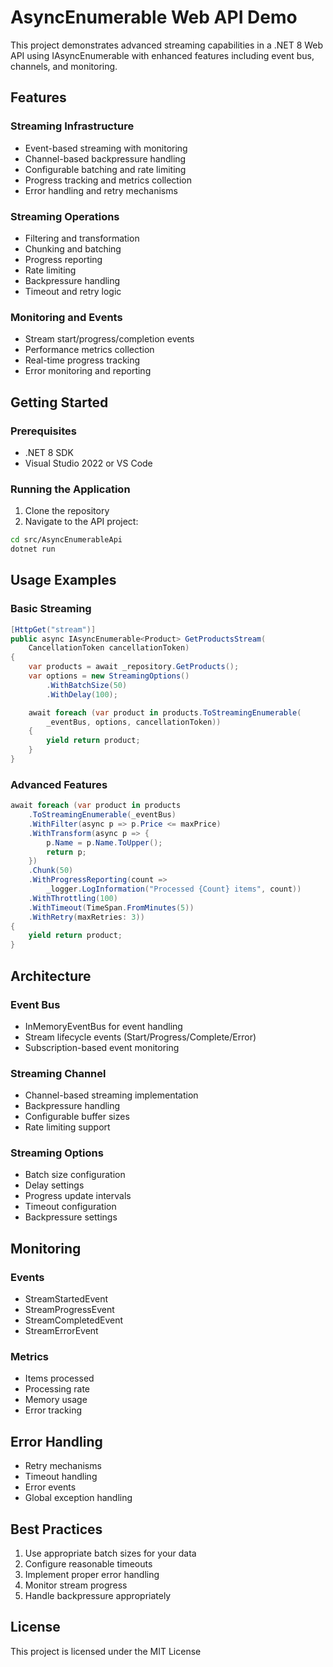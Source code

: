 # AsyncEnumerable Web API Demo

This project demonstrates advanced streaming capabilities in a .NET 8 Web API using IAsyncEnumerable with enhanced features including event bus, channels, and monitoring.

## Features

### Streaming Infrastructure
- Event-based streaming with monitoring
- Channel-based backpressure handling
- Configurable batching and rate limiting
- Progress tracking and metrics collection
- Error handling and retry mechanisms

### Streaming Operations
- Filtering and transformation
- Chunking and batching
- Progress reporting
- Rate limiting
- Backpressure handling
- Timeout and retry logic

### Monitoring and Events
- Stream start/progress/completion events
- Performance metrics collection
- Real-time progress tracking
- Error monitoring and reporting

## Getting Started

### Prerequisites
- .NET 8 SDK
- Visual Studio 2022 or VS Code

### Running the Application
1. Clone the repository
2. Navigate to the API project:
```bash
cd src/AsyncEnumerableApi
dotnet run
```

## Usage Examples

### Basic Streaming
```csharp
[HttpGet("stream")]
public async IAsyncEnumerable<Product> GetProductsStream(
    CancellationToken cancellationToken)
{
    var products = await _repository.GetProducts();
    var options = new StreamingOptions()
        .WithBatchSize(50)
        .WithDelay(100);

    await foreach (var product in products.ToStreamingEnumerable(
        _eventBus, options, cancellationToken))
    {
        yield return product;
    }
}
```

### Advanced Features
```csharp
await foreach (var product in products
    .ToStreamingEnumerable(_eventBus)
    .WithFilter(async p => p.Price <= maxPrice)
    .WithTransform(async p => {
        p.Name = p.Name.ToUpper();
        return p;
    })
    .Chunk(50)
    .WithProgressReporting(count => 
        _logger.LogInformation("Processed {Count} items", count))
    .WithThrottling(100)
    .WithTimeout(TimeSpan.FromMinutes(5))
    .WithRetry(maxRetries: 3))
{
    yield return product;
}
```

## Architecture

### Event Bus
- InMemoryEventBus for event handling
- Stream lifecycle events (Start/Progress/Complete/Error)
- Subscription-based event monitoring

### Streaming Channel
- Channel-based streaming implementation
- Backpressure handling
- Configurable buffer sizes
- Rate limiting support

### Streaming Options
- Batch size configuration
- Delay settings
- Progress update intervals
- Timeout configuration
- Backpressure settings

## Monitoring

### Events
- StreamStartedEvent
- StreamProgressEvent
- StreamCompletedEvent
- StreamErrorEvent

### Metrics
- Items processed
- Processing rate
- Memory usage
- Error tracking

## Error Handling
- Retry mechanisms
- Timeout handling
- Error events
- Global exception handling

## Best Practices
1. Use appropriate batch sizes for your data
2. Configure reasonable timeouts
3. Implement proper error handling
4. Monitor stream progress
5. Handle backpressure appropriately

## License
This project is licensed under the MIT License